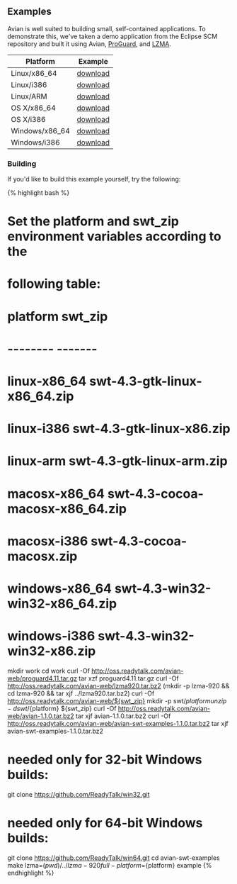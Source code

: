 ## Examples

Avian is well suited to building small, self-contained applications. To
demonstrate this, we've taken a demo application from the Eclipse SCM repository
and built it using Avian, [ProGuard](http://proguard.sourceforge.net/), and
[LZMA](http://www.7-zip.org/sdk.html).

|Platform|Example|
|--------|-------|
|Linux/x86_64|[download](../avian-web/swt-examples/linux-x86_64/example)|
|Linux/i386|[download](../avian-web/swt-examples/linux-i386/example)|
|Linux/ARM|[download](../avian-web/swt-examples/linux-arm/example)|
|OS X/x86_64|[download](../avian-web/swt-examples/macosx-x86_64/example)|
|OS X/i386|[download](../avian-web/swt-examples/macosx-i386/example)|
|Windows/x86_64|[download](../avian-web/swt-examples/windows-x86_64/example.exe)|
|Windows/i386|[download](../avian-web/swt-examples/windows-i386/example.exe)|

### Building

If you'd like to build this example yourself, try the following:

{% highlight bash %}
# Set the platform and swt_zip environment variables according to the
# following table:
#
# platform               swt_zip
# --------               -------
# linux-x86_64           swt-4.3-gtk-linux-x86_64.zip
# linux-i386             swt-4.3-gtk-linux-x86.zip
# linux-arm              swt-4.3-gtk-linux-arm.zip
# macosx-x86_64          swt-4.3-cocoa-macosx-x86_64.zip
# macosx-i386            swt-4.3-cocoa-macosx.zip
# windows-x86_64         swt-4.3-win32-win32-x86_64.zip
# windows-i386           swt-4.3-win32-win32-x86.zip

mkdir work
cd work
curl -Of http://oss.readytalk.com/avian-web/proguard4.11.tar.gz
tar xzf proguard4.11.tar.gz
curl -Of http://oss.readytalk.com/avian-web/lzma920.tar.bz2
(mkdir -p lzma-920 && cd lzma-920 && tar xjf ../lzma920.tar.bz2)
curl -Of http://oss.readytalk.com/avian-web/${swt_zip}
mkdir -p swt/${platform}
unzip -d swt/${platform} ${swt_zip}
curl -Of http://oss.readytalk.com/avian-web/avian-1.1.0.tar.bz2
tar xjf avian-1.1.0.tar.bz2
curl -Of http://oss.readytalk.com/avian-web/avian-swt-examples-1.1.0.tar.bz2
tar xjf avian-swt-examples-1.1.0.tar.bz2
# needed only for 32-bit Windows builds:
git clone https://github.com/ReadyTalk/win32.git
# needed only for 64-bit Windows builds:
git clone https://github.com/ReadyTalk/win64.git
cd avian-swt-examples
make lzma=$(pwd)/../lzma-920 full-platform=${platform} example
{% endhighlight %}
